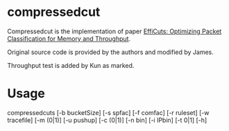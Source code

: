 # compressedcut
Compressedcut is the implementation of paper [EffiCuts: Optimizing Packet Classification for Memory and Throughput](http://dl.acm.org/citation.cfm?id=1851208).

Original source code is provided by the authors and modified by James.

Throughput test is added by Kun as marked.

# Usage
compressedcuts [-b bucketSize] [-s spfac] [-f comfac] [-r ruleset] [-w tracefile] [-m (0|1)] [-u pushup] [-c (0|1)] [-n bin] [-i IPbin] [-t 0|1] [-h]
